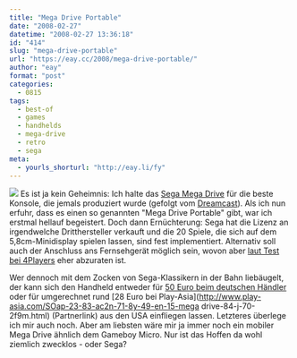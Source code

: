 ```yaml
---
title: "Mega Drive Portable"
date: "2008-02-27"
datetime: "2008-02-27 13:36:18"
id: "414"
slug: "mega-drive-portable"
url: "https://eay.cc/2008/mega-drive-portable/"
author: "eay"
format: "post"
categories:
  - 0815
tags:
  - best-of
  - games
  - handhelds
  - mega-drive
  - retro
  - sega
meta:
  - yourls_shorturl: "http://eay.li/fy"
---
```


![](/uploads/2008/megadriveportable.jpg) Es ist ja kein Geheimnis: Ich halte das [Sega Mega Drive](http://de.wikipedia.org/wiki/Sega_Mega_Drive) für die beste Konsole, die jemals produziert wurde (gefolgt vom [Dreamcast](//eay.cc/2007/jubilaum/)). Als ich nun erfuhr, dass es einen so genannten "Mega Drive Portable" gibt, war ich erstmal hellauf begeistert. Doch dann Ernüchterung: Sega hat die Lizenz an irgendwelche Dritthersteller verkauft und die 20 Spiele, die sich auf dem 5,8cm-Minidisplay spielen lassen, sind fest implementiert. Alternativ soll auch der Anschluss ans Fernsehgerät möglich sein, wovon aber [laut Test bei 4Players](http://www.4players.de/4players.php/dispbericht/PC-CDROM/Special/10473/7153/0/Mega_Drive_Portable.html) eher abzuraten ist.

Wer dennoch mit dem Zocken von Sega-Klassikern in der Bahn liebäugelt, der kann sich den Handheld entweder für [50 Euro beim deutschen Händler](http://megadrive-portable.de/) oder für umgerechnet rund [28 Euro bei Play-Asia](http://www.play-asia.com/SOap-23-83-ac2n-71-8y-49-en-15-mega drive-84-j-70-2f9m.html) (Partnerlink) aus den USA einfliegen lassen. Letzteres überlege ich mir auch noch. Aber am liebsten wäre mir ja immer noch ein mobiler Mega Drive ähnlich dem Gameboy Micro. Nur ist das Hoffen da wohl ziemlich zwecklos - oder Sega?
